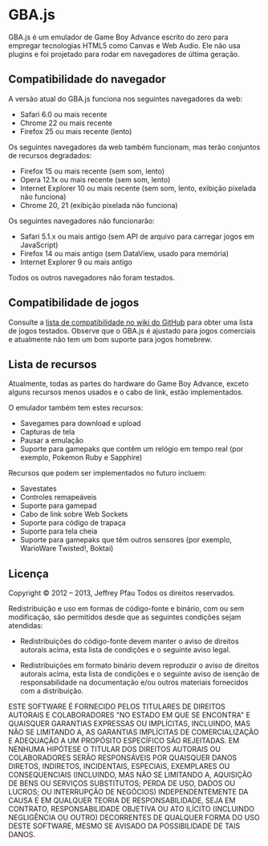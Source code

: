 GBA.js
======

GBA.js é um emulador de Game Boy Advance escrito do zero para empregar tecnologias HTML5 como Canvas e Web Audio. Ele não usa plugins e foi projetado para rodar em navegadores de última geração.

## Compatibilidade do navegador
A versão atual do GBA.js funciona nos seguintes navegadores da web:

* Safari 6.0 ou mais recente
* Chrome 22 ou mais recente
* Firefox 25 ou mais recente (lento)

Os seguintes navegadores da web também funcionam, mas terão conjuntos de recursos degradados:

* Firefox 15 ou mais recente (sem som, lento)
* Opera 12.1x ou mais recente (sem som, lento)
* Internet Explorer 10 ou mais recente (sem som, lento, exibição pixelada não funciona)
* Chrome 20, 21 (exibição pixelada não funciona)

Os seguintes navegadores não funcionarão:

* Safari 5.1.x ou mais antigo (sem API de arquivo para carregar jogos em JavaScript)
* Firefox 14 ou mais antigo (sem DataView, usado para memória)
* Internet Explorer 9 ou mais antigo

Todos os outros navegadores não foram testados.

## Compatibilidade de jogos
Consulte a [lista de compatibilidade no wiki do GitHub](https://github.com/endrift/gbajs/wiki/Compatibility-List) para obter uma lista de jogos testados. Observe que o GBA.js é ajustado para jogos comerciais e atualmente não tem um bom suporte para jogos homebrew.

## Lista de recursos
Atualmente, todas as partes do hardware do Game Boy Advance, exceto alguns recursos menos usados ​​e o cabo de link, estão implementados.

O emulador também tem estes recursos:

* Savegames para download e upload
* Capturas de tela
* Pausar a emulação
* Suporte para gamepaks que contêm um relógio em tempo real (por exemplo, Pokemon Ruby e Sapphire)

Recursos que podem ser implementados no futuro incluem:

* Savestates
* Controles remapeáveis
* Suporte para gamepad
* Cabo de link sobre Web Sockets
* Suporte para código de trapaça
* Suporte para tela cheia
* Suporte para gamepaks que têm outros sensores (por exemplo, WarioWare Twisted!, Boktai)

## Licença
Copyright © 2012 – 2013, Jeffrey Pfau
Todos os direitos reservados.

Redistribuição e uso em formas de código-fonte e binário, com ou sem
modificação, são permitidos desde que as seguintes condições sejam atendidas:

* Redistribuições do código-fonte devem manter o aviso de direitos autorais acima, esta
lista de condições e o seguinte aviso legal.

* Redistribuições em formato binário devem reproduzir o aviso de direitos autorais acima,
esta lista de condições e o seguinte aviso de isenção de responsabilidade na documentação
e/ou outros materiais fornecidos com a distribuição.

ESTE SOFTWARE É FORNECIDO PELOS TITULARES DE DIREITOS AUTORAIS E COLABORADORES "NO ESTADO EM QUE SE ENCONTRA"
E QUAISQUER GARANTIAS EXPRESSAS OU IMPLÍCITAS, INCLUINDO, MAS NÃO SE LIMITANDO A,
AS GARANTIAS IMPLÍCITAS DE COMERCIALIZAÇÃO E ADEQUAÇÃO A UM PROPÓSITO ESPECÍFICO
SÃO REJEITADAS. EM NENHUMA HIPÓTESE O TITULAR DOS DIREITOS AUTORAIS OU COLABORADORES SERÃO
RESPONSÁVEIS POR QUAISQUER DANOS DIRETOS, INDIRETOS, INCIDENTAIS, ESPECIAIS, EXEMPLARES OU
CONSEQUENCIAIS (INCLUINDO, MAS NÃO SE LIMITANDO A, AQUISIÇÃO DE
BENS OU SERVIÇOS SUBSTITUTOS; PERDA DE USO, DADOS OU LUCROS; OU INTERRUPÇÃO
DE NEGÓCIOS) INDEPENDENTEMENTE DA CAUSA E EM QUALQUER TEORIA DE RESPONSABILIDADE, SEJA EM
CONTRATO, RESPONSABILIDADE OBJETIVA OU ATO ILÍCITO (INCLUINDO NEGLIGÊNCIA OU OUTRO)
DECORRENTES DE QUALQUER FORMA DO USO DESTE SOFTWARE, MESMO SE AVISADO DA
POSSIBILIDADE DE TAIS DANOS.
